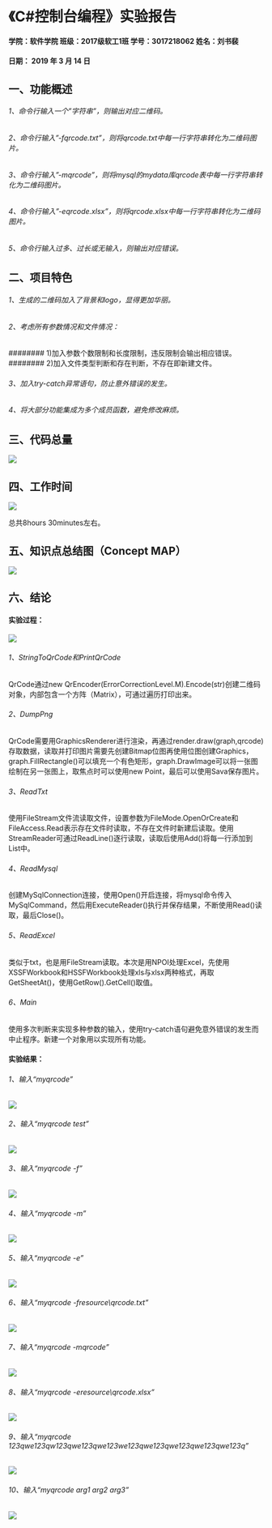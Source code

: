 # 《C#控制台编程》实验报告
#### 学院：软件学院  班级：2017级软工1班  学号：3017218062   姓名：刘书裴
#### 日期：  2019  年 3 月 14 日
## 一、功能概述
###### 1、命令行输入一个”字符串”，则输出对应二维码。
###### 2、命令行输入”-fqrcode.txt”，则将qrcode.txt中每一行字符串转化为二维码图片。
###### 3、命令行输入”-mqrcode”，则将mysql的mydata库qrcode表中每一行字符串转化为二维码图片。
###### 4、命令行输入”-eqrcode.xlsx”，则将qrcode.xlsx中每一行字符串转化为二维码图片。
###### 5、命令行输入过多、过长或无输入，则输出对应错误。

## 二、项目特色
###### 1、生成的二维码加入了背景和logo，显得更加华丽。
###### 2、考虑所有参数情况和文件情况：
######## 1)加入参数个数限制和长度限制，违反限制会输出相应错误。
######## 2)加入文件类型判断和存在判断，不存在即新建文件。
###### 3、加入try-catch异常语句，防止意外错误的发生。
###### 4、将大部分功能集成为多个成员函数，避免修改麻烦。

## 三、代码总量
![](https://github.com/cxdzb/Lab1/blob/master/Images/1.png?raw=true)

## 四、工作时间
![](https://github.com/cxdzb/Lab1/blob/master/Images/time.png?raw=true)

总共8hours 30minutes左右。

## 五、知识点总结图（Concept MAP）
![](https://github.com/cxdzb/Lab1/blob/master/Images/2.png?raw=true)

## 六、结论
#### 实验过程：
![](https://github.com/cxdzb/Lab1/blob/master/Images/3.png?raw=true)

###### 1、StringToQrCode和PrintQrCode
QrCode通过new QrEncoder(ErrorCorrectionLevel.M).Encode(str)创建二维码对象，内部包含一个方阵（Matrix），可通过遍历打印出来。
###### 2、DumpPng
QrCode需要用GraphicsRenderer进行渲染，再通过render.draw(graph,qrcode)存取数据，读取并打印图片需要先创建Bitmap位图再使用位图创建Graphics，graph.FillRectangle()可以填充一个有色矩形，graph.DrawImage可以将一张图绘制在另一张图上，取焦点时可以使用new Point，最后可以使用Sava保存图片。
###### 3、ReadTxt
使用FileStream文件流读取文件，设置参数为FileMode.OpenOrCreate和FileAccess.Read表示存在文件时读取，不存在文件时新建后读取。使用StreamReader可通过ReadLine()逐行读取，读取后使用Add()将每一行添加到List中。
###### 4、ReadMysql
创建MySqlConnection连接，使用Open()开启连接，将mysql命令传入MySqlCommand，然后用ExecuteReader()执行并保存结果，不断使用Read()读取，最后Close()。
###### 5、ReadExcel
类似于txt，也是用FileStream读取。本次是用NPOI处理Excel，先使用XSSFWorkbook和HSSFWorkbook处理xls与xlsx两种格式，再取GetSheetAt()，使用GetRow().GetCell()取值。
###### 6、Main
使用多次判断来实现多种参数的输入，使用try-catch语句避免意外错误的发生而中止程序。新建一个对象用以实现所有功能。
#### 实验结果：
###### 1、输入“myqrcode”
![](https://github.com/cxdzb/Lab1/blob/master/Images/4.png?raw=true)

###### 2、输入“myqrcode test”
![](https://github.com/cxdzb/Lab1/blob/master/Images/5.png?raw=true)

###### 3、输入“myqrcode -f”
![](https://github.com/cxdzb/Lab1/blob/master/Images/6.png?raw=true)

###### 4、输入“myqrcode -m”
![](https://github.com/cxdzb/Lab1/blob/master/Images/7.png?raw=true)

###### 5、输入“myqrcode -e”
![](https://github.com/cxdzb/Lab1/blob/master/Images/8.png?raw=true)

###### 6、输入“myqrcode -fresource\qrcode.txt”
![](https://github.com/cxdzb/Lab1/blob/master/Images/9.png?raw=true)

###### 7、输入“myqrcode -mqrcode”
![](https://github.com/cxdzb/Lab1/blob/master/Images/10.png?raw=true)

###### 8、输入“myqrcode -eresource\qrcode.xlsx”
![](https://github.com/cxdzb/Lab1/blob/master/Images/11.png?raw=true)

###### 9、输入“myqrcode 123qwe123qw123qwe123qwe123we123qwe123qwe123qwe123qwe123q”
![](https://github.com/cxdzb/Lab1/blob/master/Images/12.png?raw=true)

###### 10、输入“myqrcode arg1 arg2 arg3”
![](https://github.com/cxdzb/Lab1/blob/master/Images/13.png?raw=true)
